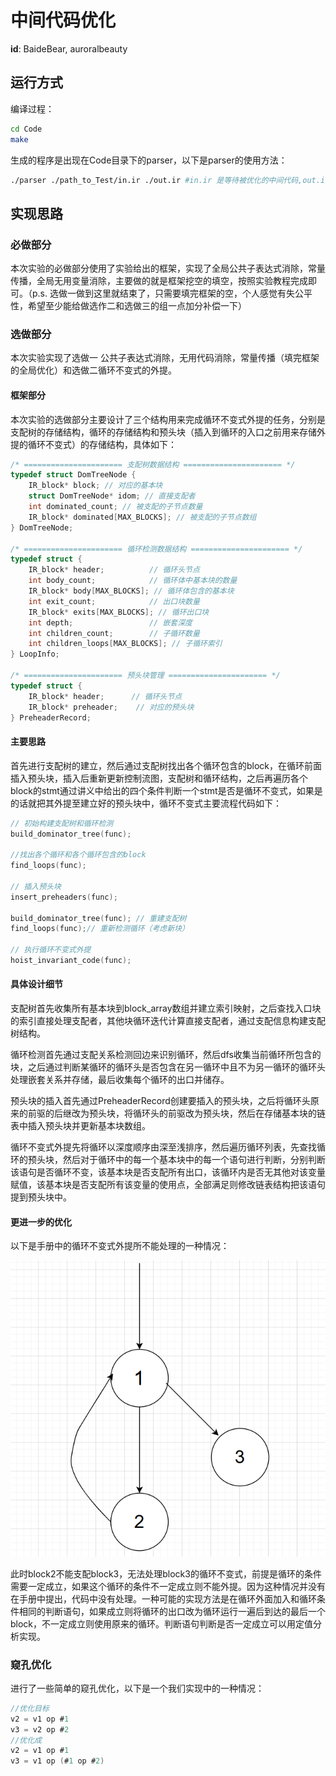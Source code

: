 # 中间代码优化

**id**: BaideBear, auroralbeauty

## 运行方式

编译过程：

```bash
cd Code
make
```

生成的程序是出现在Code目录下的parser，以下是parser的使用方法：

```bash
./parser ./path_to_Test/in.ir ./out.ir #in.ir 是等待被优化的中间代码,out.ir是优化后的中间代码
```

## 实现思路

### 必做部分

本次实验的必做部分使用了实验给出的框架，实现了全局公共子表达式消除，常量传播，全局无用变量消除，主要做的就是框架挖空的填空，按照实验教程完成即可。（p.s. 选做一做到这里就结束了，只需要填完框架的空，个人感觉有失公平性，希望至少能给做选作二和选做三的组一点加分补偿一下）

### 选做部分

本次实验实现了选做一 公共子表达式消除，无用代码消除，常量传播（填完框架的全局优化）和选做二循环不变式的外提。

#### 框架部分

本次实验的选做部分主要设计了三个结构用来完成循环不变式外提的任务，分别是支配树的存储结构，循环的存储结构和预头块（插入到循环的入口之前用来存储外提的循环不变式）的存储结构，具体如下：

```c
/* ====================== 支配树数据结构 ====================== */
typedef struct DomTreeNode {
    IR_block* block; // 对应的基本块
    struct DomTreeNode* idom; // 直接支配者
    int dominated_count; // 被支配的子节点数量
    IR_block* dominated[MAX_BLOCKS]; // 被支配的子节点数组
} DomTreeNode;

/* ====================== 循环检测数据结构 ====================== */
typedef struct {
    IR_block* header;          // 循环头节点
    int body_count;            // 循环体中基本块的数量
    IR_block* body[MAX_BLOCKS]; // 循环体包含的基本块
    int exit_count;            // 出口块数量
    IR_block* exits[MAX_BLOCKS]; // 循环出口块
    int depth;                 // 嵌套深度
    int children_count;        // 子循环数量
    int children_loops[MAX_BLOCKS]; // 子循环索引
} LoopInfo;

/* ====================== 预头块管理 ====================== */
typedef struct {
    IR_block* header;      // 循环头节点
    IR_block* preheader;    // 对应的预头块
} PreheaderRecord;
```

#### 主要思路

首先进行支配树的建立，然后通过支配树找出各个循环包含的block，在循环前面插入预头块，插入后重新更新控制流图，支配树和循环结构，之后再遍历各个block的stmt通过讲义中给出的四个条件判断一个stmt是否是循环不变式，如果是的话就把其外提至建立好的预头块中，循环不变式主要流程代码如下：

```c
// 初始构建支配树和循环检测
build_dominator_tree(func);

//找出各个循环和各个循环包含的block
find_loops(func);
    
// 插入预头块
insert_preheaders(func);

build_dominator_tree(func); // 重建支配树
find_loops(func);// 重新检测循环（考虑新块）

// 执行循环不变式外提
hoist_invariant_code(func);
```

#### 具体设计细节

支配树首先收集所有基本块到block_array数组并建立索引映射，之后查找入口块的索引直接处理支配者，其他块循环迭代计算直接支配者，通过支配信息构建支配树结构。

循环检测首先通过支配关系检测回边来识别循环，然后dfs收集当前循环所包含的块，之后通过判断某循环的循环头是否包含在另一循环中且不为另一循环的循环头处理嵌套关系并存储，最后收集每个循环的出口并储存。

预头块的插入首先通过PreheaderRecord创建要插入的预头块，之后将循环头原来的前驱的后继改为预头块，将循环头的前驱改为预头块，然后在存储基本块的链表中插入预头块并更新基本块数组。

循环不变式外提先将循环以深度顺序由深至浅排序，然后遍历循环列表，先查找循环的预头块，然后对于循环中的每一个基本块中的每一个语句进行判断，分别判断该语句是否循环不变，该基本块是否支配所有出口，该循环内是否无其他对该变量赋值，该基本块是否支配所有该变量的使用点，全部满足则修改链表结构把该语句提到预头块中。

#### 更进一步的优化

以下是手册中的循环不变式外提所不能处理的一种情况：

![不能被手册中的循环不变式外提优化的情况](./image.png)

此时block2不能支配block3，无法处理block3的循环不变式，前提是循环的条件需要一定成立，如果这个循环的条件不一定成立则不能外提。因为这种情况并没有在手册中提出，代码中没有处理。一种可能的实现方法是在循环外面加入和循环条件相同的判断语句，如果成立则将循环的出口改为循环运行一遍后到达的最后一个block，不一定成立则使用原来的循环。判断语句判断是否一定成立可以用定值分析实现。

### 窥孔优化

进行了一些简单的窥孔优化，以下是一个我们实现中的一种情况：

```c
//优化目标
v2 = v1 op #1
v3 = v2 op #2
//优化成
v2 = v1 op #1
v3 = v1 op (#1 op #2)
```


